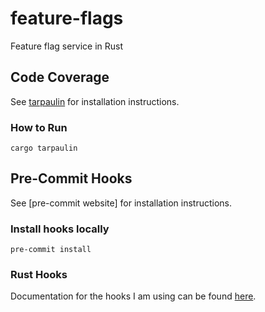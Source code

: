 # feature-flags
Feature flag service in Rust

## Code Coverage
See [tarpaulin](https://github.com/xd009642/tarpaulin) for installation instructions.

### How to Run
```
cargo tarpaulin
```

## Pre-Commit Hooks
See [pre-commit website] for installation instructions.

### Install hooks locally
```
pre-commit install
```

### Rust Hooks
Documentation for the hooks I am using can be found [here](https://github.com/doublify/pre-commit-rust).
